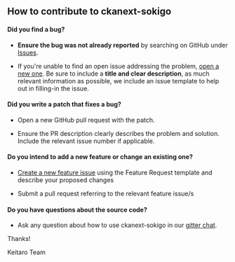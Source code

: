 ## How to contribute to ckanext-sokigo

#### **Did you find a bug?**

* **Ensure the bug was not already reported** by searching on GitHub under [Issues](https://github.com/keitaroinc/ckanext-sokigo/issues).

* If you're unable to find an open issue addressing the problem, [open a new one](https://github.com/keitaroinc/ckanext-sokigo/issues/new). Be sure to include a **title and clear description**, as much relevant information as possible, we include an issue template to help out in filling-in the issue.

#### **Did you write a patch that fixes a bug?**

* Open a new GitHub pull request with the patch.

* Ensure the PR description clearly describes the problem and solution. Include the relevant issue number if applicable.

#### **Do you intend to add a new feature or change an existing one?**

* [Create a new feature issue](https://github.com/keitaroinc/ckanext-sokigo/issues/new) using the Feature Request template and describe your proposed changes

* Submit a pull request referring to the relevant feature issue/s

#### **Do you have questions about the source code?**

* Ask any question about how to use ckanext-sokigo in our [gitter chat](https://gitter.im/keitaroinc/ckan).

Thanks!

Keitaro Team
